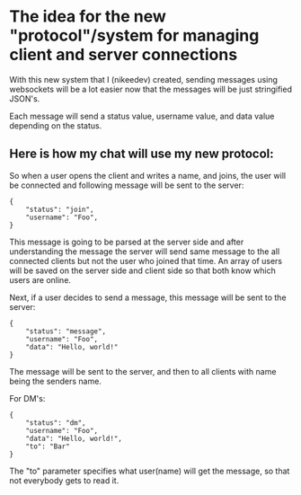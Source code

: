 # The idea for the new "protocol"/system for managing client and server connections

With this new system that I (nikeedev) created, sending messages using websockets will be a lot easier now that the messages will be just stringified JSON's.

Each message will send a status value, username value, and data value depending on the status.


## Here is how my chat will use my new protocol:

So when a user opens the client and writes a name, and joins, the user will be connected and following message will be sent to the server:

```jsonc
{
    "status": "join",
    "username": "Foo",
}
```

This message is going to be parsed at the server side and after understanding the message the server will send same message to the all connected clients but not the user who joined that time. An array of users will be saved on the server side and client side so that both know which users are online.

Next, if a user decides to send a message, this message will be sent to the server: 

```jsonc
{
    "status": "message",
    "username": "Foo",
    "data": "Hello, world!" 
}
```

The message will be sent to the server, and then to all clients with name being the senders name.

For DM's:

```jsonc
{
    "status": "dm",
    "username": "Foo",
    "data": "Hello, world!",
    "to": "Bar"
}
```

The "to" parameter specifies what user(name) will get the message, so that not everybody gets to read it. 
